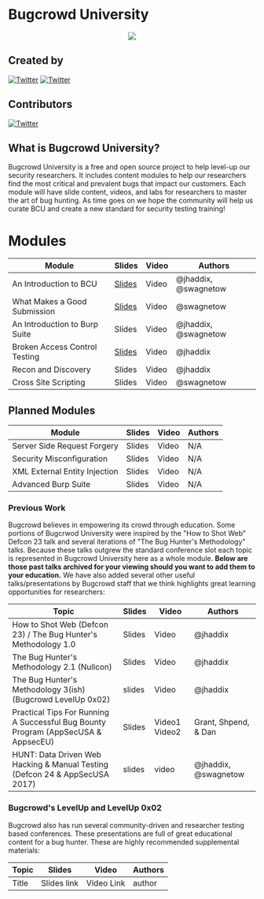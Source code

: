 # Bugcrowd University
<p align="center">
<img src="https://github.com/bugcrowd/bugcrowd_university/blob/master/assets/logo.jpg">
</p>

## Created by
[![Twitter](https://img.shields.io/badge/twitter-@jhaddix-blue.svg)](https://twitter.com/jhaddix)
[![Twitter](https://img.shields.io/badge/twitter-@swagnetow-blue.svg)](https://twitter.com/swagnetow)

## Contributors
[![Twitter](https://img.shields.io/badge/twitter-@samhouston-blue.svg)](https://twitter.com/samhouston)

## What is Bugcrowd University?
Bugcrowd University is a free and open source project to help level-up our security researchers. It includes content modules to help our researchers find the most critical and prevalent bugs that impact our customers. Each module will have slide content, videos, and labs for researchers to master the art of bug hunting. As time goes on we hope the community will help us curate BCU and create a new standard for security testing training!

# Modules

|Module|Slides|Video|Authors|
|------|--------|-----------|---------|
|An Introduction to BCU|[Slides](https://github.com/bugcrowd/bugcrowd_university/blob/master/Introduction/BCU%20Introduction.pdf)|Video|@jhaddix, @swagnetow||
|What Makes a Good Submission|[Slides](https://github.com/bugcrowd/bugcrowd_university/blob/master/What_makes_a_good_submission/Bugcrowd%20University%20-%20How%20to%20Make%20a%20Good%20Submission.pdf)|Video|@swagnetow||
|An Introduction to Burp Suite|Slides|Video|@jhaddix, @swagnetow||
|Broken Access Control Testing|[Slides](https://github.com/bugcrowd/bugcrowd_university/blob/master/Access_control_testing/Bugcrowd%20University%20-%20Authorization%20and%20Access.pdf)|Video|@jhaddix||
|Recon and Discovery|Slides|Video|@jhaddix||
|Cross Site Scripting|Slides|Video|@swagnetow||

## Planned Modules

|Module|Slides|Video|Authors|
|------|--------|-----------|---------|
|Server Side Request Forgery|Slides|Video|N/A||
|Security Misconfiguration|Slides|Video|N/A||
|XML External Entity Injection|Slides|Video|N/A||
|Advanced Burp Suite|Slides|Video|N/A||



### Previous Work

Bugcrowd believes in empowering its crowd through education. Some portions of Bugcrwod University were inspired by the "How to Shot Web" Defcon 23 talk and several iterations of "The Bug Hunter's Methodology" talks. Because these talks outgrew the standard conference slot each topic is represented in Bugcrowd University here as a whole module. **Below are those past talks archived for your viewing should you want to add them to your education.** We have also added several other useful talks/presentations by Bugcrowd staff that we think highlights great learning opportunities for researchers: 

|Topic|Slides|Video|Authors|
|------|--------|-----------|---------|
|How to Shot Web (Defcon 23) / The Bug Hunter's Methodology 1.0|Slides|Video|@jhaddix||
|The Bug Hunter's Methodology 2.1 (Nullcon)|Slides|Video|@jhaddix||
|The Bug Hunter's Methodology 3(ish) (Bugcrowd LevelUp 0x02)|slides|Video|@jhaddix||
|Practical Tips For Running A Successful Bug Bounty Program (AppSecUSA & AppsecEU)|Slides|Video1 Video2|Grant, Shpend, & Dan||
|HUNT: Data Driven Web Hacking & Manual Testing (Defcon 24 & AppSecUSA 2017)|slides|video|@jhaddix, @swagnetow|

### Bugcrowd's LevelUp and LevelUp 0x02

Bugcrowd also has run several community-driven and researcher testing based conferences. These presentations are full of great educational content for a bug hunter. These are highly recommended supplemental materials:

|Topic|Slides|Video|Authors|
|------|--------|-----------|---------|
|Title|Slides link|Video Link|author||
